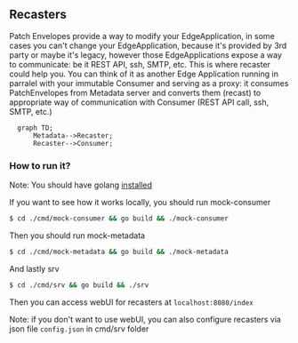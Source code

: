 ## Recasters

Patch Envelopes provide a way to modify your EdgeApplication, in some cases you
can't change your EdgeApplication, because it's provided by 3rd party or maybe
it's legacy, however those EdgeApplications expose a way to communicate: be it
REST API, ssh, SMTP, etc. This is where recaster could help you. You can think
of it as another Edge Application running in parralel with your immutable
Consumer and serving as a proxy: it consumes PatchEnvelopes from Metadata
server and converts them (recast) to appropriate way of communication with
Consumer (REST API call, ssh, SMTP, etc.)

```mermaid
  graph TD;
      Metadata-->Recaster;
      Recaster-->Consumer;
```

### How to run it?

Note: You should have golang [installed](https://go.dev/doc/install)

If you want to see how it works locally, you should run mock-consumer

```bash
$ cd ./cmd/mock-consumer && go build && ./mock-consumer
```

Then you should run mock-metadata

```bash
$ cd ./cmd/mock-metadata && go build && ./mock-metadata
```

And lastly srv

```bash
$ cd ./cmd/srv && go build && ./srv
```

Then you can access webUI for recasters at `localhost:8080/index`

Note: if you don't want to use webUI, you can also configure recasters
via json file `config.json` in cmd/srv folder
